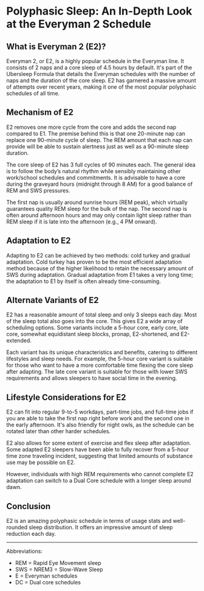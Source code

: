 # Polyphasic Sleep: An In-Depth Look at the Everyman 2 Schedule

## What is Everyman 2 (E2)?

Everyman 2, or E2, is a highly popular schedule in the Everyman line. It consists of 2 naps and a core sleep of 4.5 hours by default. It's part of the Ubersleep Formula that details the Everyman schedules with the number of naps and the duration of the core sleep. E2 has garnered a massive amount of attempts over recent years, making it one of the most popular polyphasic schedules of all time.

## Mechanism of E2

E2 removes one more cycle from the core and adds the second nap compared to E1. The premise behind this is that one 20-minute nap can replace one 90-minute cycle of sleep. The REM amount that each nap can provide will be able to sustain alertness just as well as a 90-minute sleep duration.

The core sleep of E2 has 3 full cycles of 90 minutes each. The general idea is to follow the body’s natural rhythm while sensibly maintaining other work/school schedules and commitments. It is advisable to have a core during the graveyard hours (midnight through 8 AM) for a good balance of REM and SWS pressures.

The first nap is usually around sunrise hours (REM peak), which virtually guarantees quality REM sleep for the bulk of the nap. The second nap is often around afternoon hours and may only contain light sleep rather than REM sleep if it is late into the afternoon (e.g., 4 PM onward).

## Adaptation to E2

Adapting to E2 can be achieved by two methods: cold turkey and gradual adaptation. Cold turkey has proven to be the most efficient adaptation method because of the higher likelihood to retain the necessary amount of SWS during adaptation. Gradual adaptation from E1 takes a very long time; the adaptation to E1 by itself is often already time-consuming. 

## Alternate Variants of E2

E2 has a reasonable amount of total sleep and only 3 sleeps each day. Most of the sleep total also goes into the core. This gives E2 a wide array of scheduling options. Some variants include a 5-hour core, early core, late core, somewhat equidistant sleep blocks, pronap, E2-shortened, and E2-extended.

Each variant has its unique characteristics and benefits, catering to different lifestyles and sleep needs. For example, the 5-hour core variant is suitable for those who want to have a more comfortable time flexing the core sleep after adapting. The late core variant is suitable for those with lower SWS requirements and allows sleepers to have social time in the evening.

## Lifestyle Considerations for E2

E2 can fit into regular 9-to-5 workdays, part-time jobs, and full-time jobs if you are able to take the first nap right before work and the second one in the early afternoon. It's also friendly for night owls, as the schedule can be rotated later than other harder schedules. 

E2 also allows for some extent of exercise and flex sleep after adaptation. Some adapted E2 sleepers have been able to fully recover from a 5-hour time zone traveling incident, suggesting that limited amounts of substance use may be possible on E2.

However, individuals with high REM requirements who cannot complete E2 adaptation can switch to a Dual Core schedule with a longer sleep around dawn. 

## Conclusion

E2 is an amazing polyphasic schedule in terms of usage stats and well-rounded sleep distribution. It offers an impressive amount of sleep reduction each day.

---

Abbreviations:
- REM = Rapid Eye Movement sleep
- SWS = NREM3 = Slow-Wave Sleep
- E = Everyman schedules
- DC = Dual core schedules
